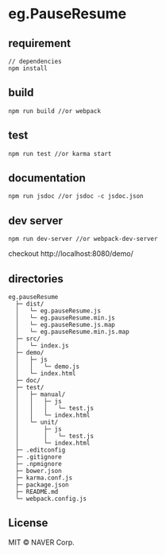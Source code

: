 # eg.PauseResume

## requirement

```
// dependencies
npm install
```

## build

```
npm run build //or webpack
```

## test

```
npm run test //or karma start
```

## documentation

```
npm run jsdoc //or jsdoc -c jsdoc.json
```

## dev server

```
npm run dev-server //or webpack-dev-server
```

checkout http://localhost:8080/demo/

## directories

```
eg.pauseResume
  ├─ dist/
  │   └─ eg.pauseResume.js
  │   └─ eg.pauseResume.min.js
  │   └─ eg.pauseResume.js.map
  │   └─ eg.pauseResume.min.js.map
  ├─ src/
  │   └─ index.js
  ├─ demo/
  │   ├─ js
  │   │   └─ demo.js
  │   └─ index.html
  ├─ doc/
  ├─ test/
  │   ├─ manual/
  │   │   ├─ js
  │   │   │   └─ test.js
  │   │   └─ index.html
  │   └─ unit/
  │       ├─ js
  │       │   └─ test.js
  │       └─ index.html
  ├─ .editconfig
  ├─ .gitignore
  ├─ .npmignore
  ├─ bower.json
  ├─ karma.conf.js
  ├─ package.json
  ├─ README.md
  └─ webpack.config.js
```

## License

MIT © NAVER Corp.
